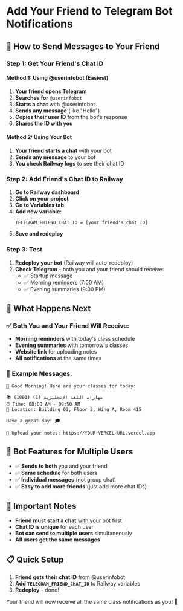 # Add Your Friend to Telegram Bot Notifications

## 👥 **How to Send Messages to Your Friend**

### Step 1: Get Your Friend's Chat ID

#### Method 1: Using @userinfobot (Easiest)
1. **Your friend opens Telegram**
2. **Searches for** `@userinfobot`
3. **Starts a chat** with @userinfobot
4. **Sends any message** (like "Hello")
5. **Copies their user ID** from the bot's response
6. **Shares the ID with you**

#### Method 2: Using Your Bot
1. **Your friend starts a chat** with your bot
2. **Sends any message** to your bot
3. **You check Railway logs** to see their chat ID

### Step 2: Add Friend's Chat ID to Railway

1. **Go to Railway dashboard**
2. **Click on your project**
3. **Go to Variables tab**
4. **Add new variable**:
   ```
   TELEGRAM_FRIEND_CHAT_ID = [your friend's chat ID]
   ```
5. **Save and redeploy**

### Step 3: Test

1. **Redeploy your bot** (Railway will auto-redeploy)
2. **Check Telegram** - both you and your friend should receive:
   - ✅ Startup message
   - ✅ Morning reminders (7:00 AM)
   - ✅ Evening summaries (9:00 PM)

## 🎯 **What Happens Next**

### ✅ **Both You and Your Friend Will Receive:**
- **Morning reminders** with today's class schedule
- **Evening summaries** with tomorrow's classes
- **Website link** for uploading notes
- **All notifications** at the same times

### 📱 **Example Messages:**
```
🌅 Good Morning! Here are your classes for today:

📚 مهارات اللغة الإنجليزية (1) (1001)
⏰ Time: 08:00 AM - 09:50 AM
📍 Location: Building 03, Floor 2, Wing A, Room 415

Have a great day! 🎓

📝 Upload your notes: https://YOUR-VERCEL-URL.vercel.app
```

## 🔧 **Bot Features for Multiple Users**

- ✅ **Sends to both** you and your friend
- ✅ **Same schedule** for both users
- ✅ **Individual messages** (not group chat)
- ✅ **Easy to add more friends** (just add more chat IDs)

## 🚨 **Important Notes**

- **Friend must start a chat** with your bot first
- **Chat ID is unique** for each user
- **Bot can send to multiple users** simultaneously
- **All users get the same messages**

## 📋 **Quick Setup**

1. **Friend gets their chat ID** from @userinfobot
2. **Add `TELEGRAM_FRIEND_CHAT_ID`** to Railway variables
3. **Redeploy** - done!

Your friend will now receive all the same class notifications as you! 🎉
